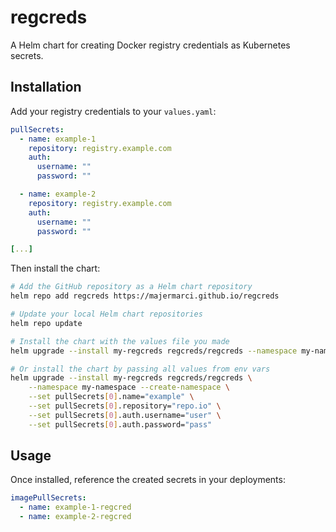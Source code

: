 # regcreds

A Helm chart for creating Docker registry credentials as Kubernetes secrets.

## Installation

Add your registry credentials to your `values.yaml`:

```yaml
pullSecrets:
  - name: example-1
    repository: registry.example.com
    auth:
      username: ""
      password: ""

  - name: example-2
    repository: registry.example.com
    auth:
      username: ""
      password: ""

[...]
```

Then install the chart:

```bash
# Add the GitHub repository as a Helm chart repository
helm repo add regcreds https://majermarci.github.io/regcreds

# Update your local Helm chart repositories
helm repo update

# Install the chart with the values file you made
helm upgrade --install my-regcreds regcreds/regcreds --namespace my-namespace --create-namespace --values values.yaml --set pullSecrets[0].auth.username="name" --set pullSecrets[0].auth.password="pass"

# Or install the chart by passing all values from env vars
helm upgrade --install my-regcreds regcreds/regcreds \
    --namespace my-namespace --create-namespace \
    --set pullSecrets[0].name="example" \
    --set pullSecrets[0].repository="repo.io" \
    --set pullSecrets[0].auth.username="user" \
    --set pullSecrets[0].auth.password="pass"
```

## Usage

Once installed, reference the created secrets in your deployments:

```yaml
imagePullSecrets:
  - name: example-1-regcred
  - name: example-2-regcred
```
